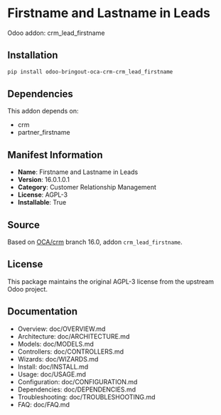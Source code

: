 # Firstname and Lastname in Leads

Odoo addon: crm_lead_firstname

## Installation

```bash
pip install odoo-bringout-oca-crm-crm_lead_firstname
```

## Dependencies

This addon depends on:
- crm
- partner_firstname

## Manifest Information

- **Name**: Firstname and Lastname in Leads
- **Version**: 16.0.1.0.1
- **Category**: Customer Relationship Management
- **License**: AGPL-3
- **Installable**: True

## Source

Based on [OCA/crm](https://github.com/OCA/crm) branch 16.0, addon `crm_lead_firstname`.

## License

This package maintains the original AGPL-3 license from the upstream Odoo project.

## Documentation

- Overview: doc/OVERVIEW.md
- Architecture: doc/ARCHITECTURE.md
- Models: doc/MODELS.md
- Controllers: doc/CONTROLLERS.md
- Wizards: doc/WIZARDS.md
- Install: doc/INSTALL.md
- Usage: doc/USAGE.md
- Configuration: doc/CONFIGURATION.md
- Dependencies: doc/DEPENDENCIES.md
- Troubleshooting: doc/TROUBLESHOOTING.md
- FAQ: doc/FAQ.md
